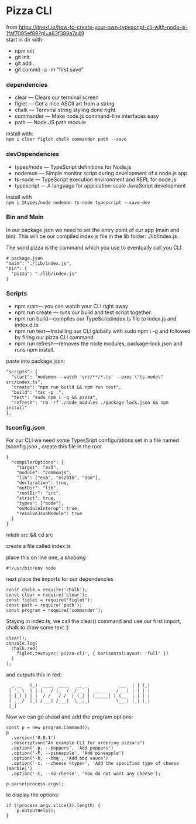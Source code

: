 # Pizza CLI  

from https://itnext.io/how-to-create-your-own-typescript-cli-with-node-js-1faf7095ef89?gi=a83f388a7a49  
start in dir with: 
* npm init 
* git init 
* git add .
* git commit -a -m "first save" 

### __dependencies__
*  clear — Clears our terminal screen
*  figlet — Get a nice ASCII art from a string
*  chalk — Terminal string styling done right
*  commander — Make node.js command-line interfaces easy
*  path — Node.JS path module 
  
install with:  
`npm i clear figlet chalk commander path --save`  
  
### __devDependencies__  
*  types/node — TypeScript definitions for Node.js
*  nodemon — Simple monitor script during development of a node.js app
*  ts-node — TypeScript execution environment and REPL for node.js
*  typescript — A language for application-scale JavaScript development  

install with  
`npm i @types/node nodemon ts-node typescript --save-dev`  

### __Bin and Main__  

In our package.json we need to set the entry point of our app (main and bin). This will be our compiled index.js file in the lib folder: ./lib/index.js .

The word pizza is the command which you use to eventually call you CLI.  

```
# package.json
"main": "./lib/index.js",
"bin": {
  "pizza": "./lib/index.js"
}
```  

### __Scripts__  
* npm start— you can watch your CLI right away  
* npm run create — runs our build and test script together.  
* npm run build—compiles our TypeScriptindex.ts file to index.js and index.d.ts  
* npm run test—Installing our CLI globally with sudo npm i -g and followed by firing our pizza CLI command.  
* npm run refresh—removes the node modules, package-lock.json and runs npm install.    

paste into package.json:  

```
"scripts": {
  "start": "nodemon --watch 'src/**/*.ts' --exec \"ts-node\" src/index.ts",
  "create": "npm run build && npm run test",
  "build": "tsc -p .",
  "test": "sudo npm i -g && pizza",
  "refresh": "rm -rf ./node_modules ./package-lock.json && npm install"
},
```  

### __tsconfig.json__  

For our CLI we need some TypesSript configurations set in a file named tsconfig.json , create this file in the root  

```
{
  "compilerOptions": {
    "target": "es5",
    "module": "commonjs",
    "lib": ["es6", "es2015", "dom"],
    "declaration": true,
    "outDir": "lib",
    "rootDir": "src",
    "strict": true,
    "types": ["node"],
    "esModuleInterop": true,
    "resolveJsonModule": true
  }
}
```  

mkdir src && cd src  

create a file called index.ts  

place this on line one, a _shebang_  

`#!/usr/bin/env node`

next place the imports for our dependencies

```
const chalk = require('chalk');
const clear = require('clear');
const figlet = require('figlet');
const path = require('path');
const program = require('commander');
```  

Staying in index.ts, we call the clear() command and use our first import, chalk to draw some text :) 

```
clear();
console.log(
  chalk.red(
    figlet.textSync('pizza-cli', { horizontalLayout: 'full' })
  )
);
``` 

and outputs this in red: 

``` 
  _ __   (_)  ____  ____   __ _            ___  | | (_)
 | '_ \  | | |_  / |_  /  / _` |  _____   / __| | | | |
 | |_) | | |  / /   / /  | (_| | |_____| | (__  | | | |
 | .__/  |_| /___| /___|  \__,_|          \___| |_| |_|
 |_|
``` 

Now we can go ahead and add the program options:  

```
const p = new program.Command();
p
  .version('0.0.1')
  .description("An example CLI for ordering pizza's")
  .option('-p, --peppers', 'Add peppers')
  .option('-P, --pineapple', 'Add pineapple')
  .option('-b, --bbq', 'Add bbq sauce')
  .option('-c, --cheese <type>', 'Add the specified type of cheese [marble]')
  .option('-C, --no-cheese', 'You do not want any cheese');
  
p.parse(process.argv);  
```
to display the options:  

```
if (!process.argv.slice(2).length) {
	p.outputHelp();
}
```